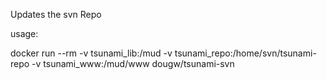 Updates the svn Repo

usage:

docker run --rm -v tsunami_lib:/mud -v tsunami_repo:/home/svn/tsunami-repo -v tsunami_www:/mud/www dougw/tsunami-svn
